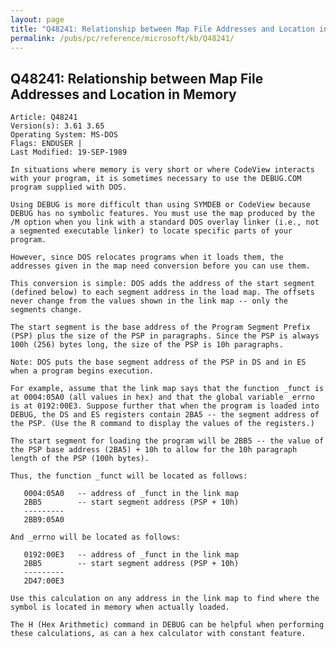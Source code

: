 ```yaml
---
layout: page
title: "Q48241: Relationship between Map File Addresses and Location in Memory"
permalink: /pubs/pc/reference/microsoft/kb/Q48241/
---
```


## Q48241: Relationship between Map File Addresses and Location in Memory

	Article: Q48241
	Version(s): 3.61 3.65
	Operating System: MS-DOS
	Flags: ENDUSER |
	Last Modified: 19-SEP-1989
	
	In situations where memory is very short or where CodeView interacts
	with your program, it is sometimes necessary to use the DEBUG.COM
	program supplied with DOS.
	
	Using DEBUG is more difficult than using SYMDEB or CodeView because
	DEBUG has no symbolic features. You must use the map produced by the
	/M option when you link with a standard DOS overlay linker (i.e., not
	a segmented executable linker) to locate specific parts of your
	program.
	
	However, since DOS relocates programs when it loads them, the
	addresses given in the map need conversion before you can use them.
	
	This conversion is simple: DOS adds the address of the start segment
	(defined below) to each segment address in the load map. The offsets
	never change from the values shown in the link map -- only the
	segments change.
	
	The start segment is the base address of the Program Segment Prefix
	(PSP) plus the size of the PSP in paragraphs. Since the PSP is always
	100h (256) bytes long, the size of the PSP is 10h paragraphs.
	
	Note: DOS puts the base segment address of the PSP in DS and in ES
	when a program begins execution.
	
	For example, assume that the link map says that the function _funct is
	at 0004:05A0 (all values in hex) and that the global variable _errno
	is at 0192:00E3. Suppose further that when the program is loaded into
	DEBUG, the DS and ES registers contain 2BA5 -- the segment address of
	the PSP. (Use the R command to display the values of the registers.)
	
	The start segment for loading the program will be 2BB5 -- the value of
	the PSP base address (2BA5) + 10h to allow for the 10h paragraph
	length of the PSP (100h bytes).
	
	Thus, the function _funct will be located as follows:
	
	   0004:05A0   -- address of _funct in the link map
	   2BB5        -- start segment address (PSP + 10h)
	   ---------
	   2BB9:05A0
	
	And _errno will be located as follows:
	
	   0192:00E3   -- address of _funct in the link map
	   2BB5        -- start segment address (PSP + 10h)
	   ---------
	   2D47:00E3
	
	Use this calculation on any address in the link map to find where the
	symbol is located in memory when actually loaded.
	
	The H (Hex Arithmetic) command in DEBUG can be helpful when performing
	these calculations, as can a hex calculator with constant feature.
